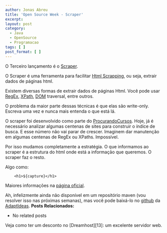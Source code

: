 ```yaml
---
author: Jonas Abreu
title: 'Open Source Week - Scraper'
excerpt:
layout: post
category:
  - Java
  - OpenSource
  - Programacao
tags: [ ]
post_format: [ ]
---
```

O Terceiro lançamento é o [Scraper][1].

O Scraper é uma ferramenta para facilitar [Html Scrapping][2], ou seja, extrair dados de páginas html.

Existem diversas formas de extrair dados de páginas Html. Você pode usar [RegEx][3], [XPath][4], [DOM][5] traversal, entre outros.

O problema da maior parte dessas técnicas é que elas são write-only. Escreva uma vez e nunca mais entenda o que está lá.

O scraper foi desenvolvido como parte do [ProcurandoCursos][6]. Hoje, já é necessário analizar algumas centenas de sites para construir o índice de busca. E esse número não vai parar de crescer. Imaginem dar manutenção em algumas centenas de RegEx ou XPaths. Impossível.

Por isso mudamos completamente a estratégia. O que informamos ao scraper é a estrutura do html onde está a informação que queremos. O scraper faz o resto.

Algo como:

    
    	<h1>${capture}</h1>
    

Maiores informações na [página oficial][1]. 

Ah, infelizmente ainda não disponível em um repositório maven (vou resolver isso nas próximas semanas), mas você pode baixá-lo no [github][7] da [AdaptIdeas][8]. 
**Posts Relacionados:** 
*   No related posts










Veja como ter um desconto no [Dreamhost][13]: um excelente servidor web.

 [1]: http://projetos.vidageek.net/scraper
 [2]: http://en.wikipedia.org/wiki/Web_scraping
 [3]: http://en.wikipedia.org/wiki/Regular_expression
 [4]: http://en.wikipedia.org/wiki/XPath
 [5]: http://en.wikipedia.org/wiki/Document_Object_Model
 [6]: http://www.procurandocursos.com.br
 [7]: https://github.com/adaptideas/scraper
 [8]: http://www.adaptideas.com.br





